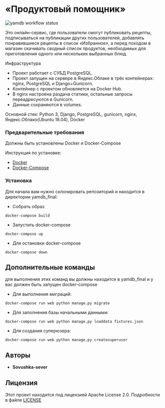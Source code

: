 # «Продуктовый помощник»
![yamdb workflow status]()

Это онлайн-сервис, где пользователи смогут публиковать рецепты, подписываться на публикации других пользователей, добавлять понравившиеся рецепты в список «Избранное», а перед походом в магазин скачивать сводный список продуктов, необходимых для приготовления одного или нескольких выбранных блюд.

Инфраструктура

- Проект работает с СУБД PostgreSQL.
- Проект запущен на сервере в Яндекс.Облаке в трёх контейнерах: nginx, PostgreSQL и Django+Gunicorn.
- Контейнер с проектом обновляется на Docker Hub.
- В nginx настроена раздача статики, остальные запросы переадресуются в Gunicorn.
- Данные сохраняются в volumes.

Основной стек: Python 3, Django, PostgreSQL, gunicorn, nginx, Яндекс.Облако(Ubuntu 18.04), Docker

### Предварительные требования
Должны быть установлены Docker и Docker-Compose

Инструкция по установке: 
- [Docker](https://docs.docker.com/get-docker/)
- [Docker-Compose](https://docs.docker.com/compose/install/)

### Установка
Для начала вам нужно склонировать репозиторий и находится в директории yamdb_final:
- Собрать образ
```
docker-compose build
```
- Запустить docker-compose
```
docker-compose up
```
- Для остановки docker-compose
```
docker-compose down

```
## Дополнительные команды
для выполнения этих команд вы должны находится в yamdb_final 
и у вас должен быть запущен docker-compose
- Для выполнения миграций:
```
docker-compose run web python manage.py migrate
```
- Для заполнения базы начальными данными:
```
docker-compose run web python manage.py loaddata fixtures.json
```
- Для создания суперюзера:
```
docker-compose run web python manage.py createsuperuser
```
## Авторы
* **Sovushka-sever** 

## Лицензия
Этот проект находится под лицензией Apache License 2.0. Подробности в файле  [LICENSE](https://github.com/Sovushka-sever/foodgram-project/blob/master/LICENSE)